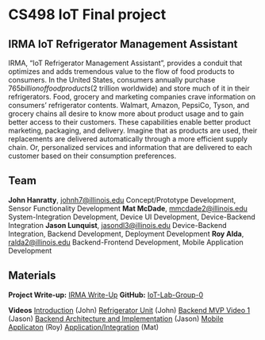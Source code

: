 
# CS498 IoT Final project
## IRMA IoT Refrigerator Management Assistant
IRMA, “IoT Refrigerator Management Assistant”, provides a conduit that optimizes and adds tremendous value to the flow of food products to consumers.  In the United States, consumers annually purchase $765 billion of food products ($2 trillion worldwide) and store much of it in their refrigerators.  Food, grocery and marketing companies crave information on consumers’ refrigerator contents. Walmart, Amazon, PepsiCo, Tyson, and grocery chains all desire to know more about product usage and to gain better access to their customers. These capabilities enable better product marketing, packaging, and delivery.  Imagine that as products are used, their replacements are delivered automatically through a more efficient supply chain.  Or, personalized services and information that are delivered to each customer based on their consumption preferences. 

## Team
**John Hanratty**, [johnh7@illinois.edu](johnh7@illinois.edu)
Concept/Prototype Development, Sensor Functionality Development
**Mat McDade**, [mmcdade2@illinois.edu](mmcdade2@illinois.edu) 
System-Integration Development, Device UI Development, Device-Backend Integration
**Jason Lunquist**, [jasondl3@illinois.edu](jasondl3@illinois.edu) 
Device-Backend Integration, Backend Development, Deployment Development
**Roy Alda**,  [ralda2@illinois.edu](ralda2@illinois.edu)
Backend-Frontend Development, Mobile Application Development

## Materials
**Project Write-up:** [IRMA Write-Up](https://docs.google.com/document/d/100wjJgiSEpMWV7pyTwdpgYqAG_PIkGKDyTJwu-8mtDk/edit#)
**GitHub:** [IoT-Lab-Group-0](https://github.com/IoT-Lab-Group-0)

**Videos**
[Introduction](https://mediaspace.illinois.edu/media/t/1_yfp5p383) (John)
[Refrigerator Unit](https://mediaspace.illinois.edu/media/t/1_v26nkn6e) (John)
[Backend MVP Video 1](https://mediaspace.illinois.edu/media/t/1_4idh1jup) (Jason)
[Backend Architecture and Implementation](https://mediaspace.illinois.edu/media/t/1_1ly0dada) (Jason)
[Mobile Applicaton](tbd.com) (Roy)
[Application/Integration](tbd.com) (Mat)




